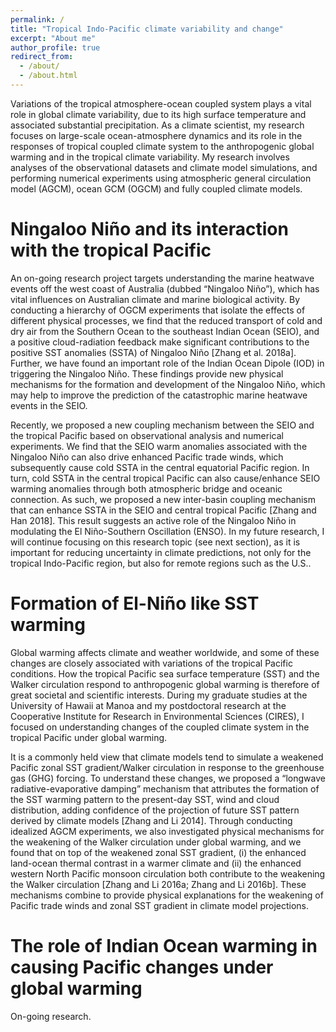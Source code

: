 ```yaml
---
permalink: /
title: "Tropical Indo-Pacific climate variability and change"
excerpt: "About me"
author_profile: true
redirect_from: 
  - /about/
  - /about.html
---
```


Variations of the tropical atmosphere-ocean coupled system plays a vital role in global climate variability, due to its high surface temperature and associated substantial precipitation. As a climate scientist, my research focuses on large-scale ocean-atmosphere dynamics and its role in the responses of tropical coupled climate system to the anthropogenic global warming and in the tropical climate variability. My research involves analyses of the observational datasets and climate model simulations, and performing numerical experiments using atmospheric general circulation model (AGCM), ocean GCM (OGCM) and fully coupled climate models.

Ningaloo Niño and its interaction with the tropical Pacific
======
An on-going research project targets understanding the marine heatwave events off the west coast of Australia (dubbed “Ningaloo Niño”), which has vital influences on Australian climate and marine biological activity. By conducting a hierarchy of OGCM experiments that isolate the effects of different physical processes, we find that the reduced transport of cold and dry air from the Southern Ocean to the southeast Indian Ocean (SEIO), and a positive cloud-radiation feedback make significant contributions to the positive SST anomalies (SSTA) of Ningaloo Niño [Zhang et al. 2018a]. Further, we have found an important role of the Indian Ocean Dipole (IOD) in triggering the Ningaloo Niño. These findings provide new physical mechanisms for the formation and development of the Ningaloo Niño, which may help to improve the prediction of the catastrophic marine heatwave events in the SEIO.  

Recently, we proposed a new coupling mechanism between the SEIO and the tropical Pacific based on observational analysis and numerical experiments. We find that the SEIO warm anomalies associated with the Ningaloo Niño can also drive enhanced Pacific trade winds, which subsequently cause cold SSTA in the central equatorial Pacific region. In turn, cold SSTA in the central tropical Pacific can also cause/enhance SEIO warming anomalies through both atmospheric bridge and oceanic connection. As such, we proposed a new inter-basin coupling mechanism that can enhance SSTA in the SEIO and central tropical Pacific [Zhang and Han 2018]. This result suggests an active role of the Ningaloo Niño in modulating the El Niño-Southern Oscillation (ENSO). In my future research, I will continue focusing on this research topic (see next section), as it is important for reducing uncertainty in climate predictions, not only for the tropical Indo-Pacific region, but also for remote regions such as the U.S..

Formation of El-Niño like SST warming
======
Global warming affects climate and weather worldwide, and some of these changes are closely associated with variations of the tropical Pacific conditions. How the tropical Pacific sea surface temperature (SST) and the Walker circulation respond to anthropogenic global warming is therefore of great societal and scientific interests. During my graduate studies at the University of Hawaii at Manoa and my postdoctoral research at the Cooperative Institute for Research in Environmental Sciences (CIRES), I focused on understanding changes of the coupled climate system in the tropical Pacific under global warming.

It is a commonly held view that climate models tend to simulate a weakened Pacific zonal SST gradient/Walker circulation in response to the greenhouse gas (GHG) forcing. To understand these changes, we proposed a “longwave radiative-evaporative damping” mechanism that attributes the formation of the SST warming pattern to the present-day SST, wind and cloud distribution, adding confidence of the projection of future SST pattern derived by climate models [Zhang and Li 2014]. Through conducting idealized AGCM experiments, we also investigated physical mechanisms for the weakening of the Walker circulation under global warming, and we found that on top of the weakened zonal SST gradient, (i) the enhanced land-ocean thermal contrast in a warmer climate and (ii) the enhanced western North Pacific monsoon circulation both contribute to the weakening the Walker circulation [Zhang and Li 2016a; Zhang and Li 2016b]. These mechanisms combine to provide physical explanations for the weakening of Pacific trade winds and zonal SST gradient in climate model projections.

The role of Indian Ocean warming in causing Pacific changes under global warming
======
On-going research.